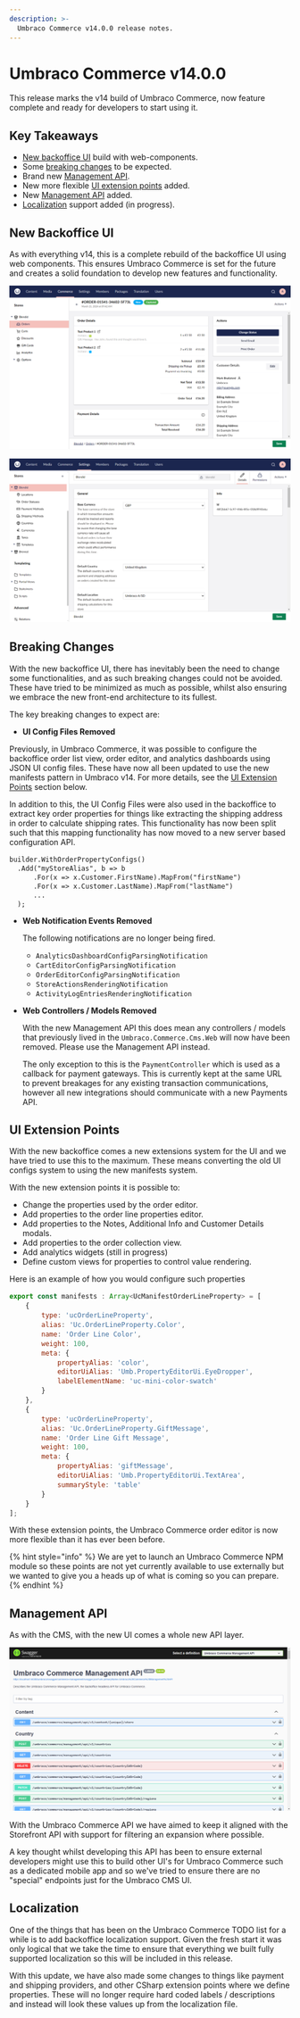 ```yaml
---
description: >-
  Umbraco Commerce v14.0.0 release notes.
---
```


# Umbraco Commerce v14.0.0

This release marks the v14 build of Umbraco Commerce, now feature complete and ready for developers to start using it.

## Key Takeaways

* [New backoffice UI](#new-backoffice-ui) build with web-components.
* Some [breaking changes](#breaking-changes) to be expected.
* Brand new [Management API](#management-api).
* New more flexible [UI extension points](#ui-extension-points) added.
* New [Management API](#management-api) added.
* [Localization](#localization) support added (in progress).

## New Backoffice UI

As with everything v14, this is a complete rebuild of the backoffice UI using web components. This ensures Umbraco Commerce is set for the future and creates a solid foundation to develop new features and functionality.

![Umbraco Commerce v14 Order Editor](../media/v14/order-editor.png)

![Umbraco Commerce v14 Settings Section](../media/v14/store-settings.png)

## Breaking Changes

With the new backoffice UI, there has inevitably been the need to change some functionalities, and as such breaking changes could not be avoided. These have tried to be minimized as much as possible, whilst also ensuring we embrace the new front-end architecture to its fullest.

The key breaking changes to expect are:

* **UI Config Files Removed**

Previously, in Umbraco Commerce, it was possible to configure the backoffice order list view, order editor, and analytics dashboards using JSON UI config files. These have now all been updated to use the new manifests pattern in Umbraco v14. For more details, see the [UI Extension Points](#ui-extension-points) section below.

  In addition to this, the UI Config Files were also used in the backoffice to extract key order properties for things like extracting the shipping address in order to calculate shipping rates. This functionality has now been split such that this mapping functionality has now moved to a new server based configuration API.

  ```
  builder.WithOrderPropertyConfigs()
    .Add("myStoreAlias", b => b
        .For(x => x.Customer.FirstName).MapFrom("firstName")
        .For(x => x.Customer.LastName).MapFrom("lastName")
        ...
    );
  ```

* **Web Notification Events Removed**

  The following notifications are no longer being fired.

  * `AnalyticsDashboardConfigParsingNotification`
  * `CartEditorConfigParsingNotification`
  * `OrderEditorConfigParsingNotification`
  * `StoreActionsRenderingNotification`
  * `ActivityLogEntriesRenderingNotification`

* **Web Controllers / Models Removed**

  With the new Management API this does mean any controllers / models that previously lived in the `Umbraco.Commerce.Cms.Web` will now have been removed. Please use the Management API instead.

  The only exception to this is the `PaymentController` which is used as a callback for payment gateways. This is currently kept at the same URL to prevent breakages for any existing transaction communications, however all new integrations should communicate with a new Payments API.

## UI Extension Points

With the new backoffice comes a new extensions system for the UI and we have tried to use this to the maximum. These means converting the old UI configs system to using the new manifests system.

With the new extension points it is possible to:

* Change the properties used by the order editor.
* Add properties to the order line properties editor.
* Add properties to the Notes, Additional Info and Customer Details modals.
* Add properties to the order collection view.
* Add analytics widgets (still in progress)
* Define custom views for properties to control value rendering.

Here is an example of how you would configure such properties

```javascript
export const manifests : Array<UcManifestOrderLineProperty> = [
    {
        type: 'ucOrderLineProperty',
        alias: 'Uc.OrderLineProperty.Color',
        name: 'Order Line Color',
        weight: 100,
        meta: {
            propertyAlias: 'color',
            editorUiAlias: 'Umb.PropertyEditorUi.EyeDropper',
            labelElementName: 'uc-mini-color-swatch'
        }
    },
    {
        type: 'ucOrderLineProperty',
        alias: 'Uc.OrderLineProperty.GiftMessage',
        name: 'Order Line Gift Message',
        weight: 100,
        meta: {
            propertyAlias: 'giftMessage',
            editorUiAlias: 'Umb.PropertyEditorUi.TextArea',
            summaryStyle: 'table'
        }
    }
];
```

With these extension points, the Umbraco Commerce order editor is now more flexible than it has ever been before.

{% hint style="info" %}
We are yet to launch an Umbraco Commerce NPM module so these points are not yet currently available to use externally but we wanted to give you a heads up of what is coming so you can prepare.
{% endhint %}

## Management API

As with the CMS, with the new UI comes a whole new API layer.

![Umbraco Commerce Management API](../media/v14/management-api.png)

With the Umbraco Commerce API we have aimed to keep it aligned with the Storefront API with support for filtering an expansion where possible.

A key thought whilst developing this API has been to ensure external developers might use this to build other UI's for Umbraco Commerce such as a dedicated mobile app and so we've tried to ensure there are no "special" endpoints just for the Umbraco CMS UI.

## Localization

One of the things that has been on the Umbraco Commerce TODO list for a while is to add backoffice localization support. Given the fresh start it was only logical that we take the time to ensure that everything we built fully supported localization so this will be included in this release.

With this update, we have also made some changes to things like payment and shipping providers, and other CSharp extension points where we define properties. These will no longer require hard coded labels / descriptions and instead will look these values up from the localization file.
